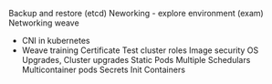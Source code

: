 Backup and restore (etcd)
Neworking - explore environment (exam)
Networking weave 
- CNI in kubernetes
- Weave training
Certificate
Test cluster roles
Image security
OS Upgrades, Cluster upgrades
Static Pods
Multiple Schedulars
Multicontainer pods
Secrets
Init Containers
